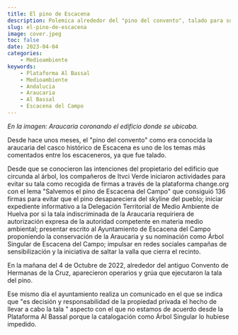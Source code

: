 ```yaml
---
title: El pino de Escacena
description: Polemica alrededor del "pino del convento", talado para sorpresa de los escaceneros.
slug: el-pino-de-escacena
image: cover.jpeg
toc: false
date: 2023-04-04
categories:
    - Medioambiente
keywords: 
    - Plataforma Al Bassal
    - Medioambiente
    - Andalucia
    - Araucaria
    - Al Bassal
    - Escacena del Campo
---
```


_En la imagen: Araucaria coronando el edificio donde se ubicaba._

Desde hace unos meses, el "pino del convento" como era conocida la araucaria del casco histórico de Escacena es uno de los temas más comentados entre los escaceneros, ya que fue talado.

Desde que se conocieron las intenciones del propietario del edificio que circunda al árbol, los compañeros de Itvci Verde iniciaron actividades para evitar su tala como recogida de firmas a través de la plataforma change.org con el lema "Salvemos el pino de Escacena del Campo" que consiguió 136 firmas para evitar que el pino desapareciera del skyline del pueblo; iniciar expediente informativo a la Delegación Territorial de Medio Ambiente de Huelva por si la tala indiscriminada de la Araucaria requiriera de autorización expresa de la autoridad  competente en materia  medio ambiental; presentar escrito al Ayuntamiento de Escacena del Campo proponiendo la conservación de la Araucaria y su nominación como Árbol Singular de Escacena del Campo; impulsar en redes sociales campañas de sensibilización y la iniciativa de saltar la valla que cierra el recinto.

En la mañana del 4 de Octubre de 2022, alrededor del antiguo Convento de Hermanas de la Cruz, aparecieron operarios y grúa que ejecutaron la tala del pino. 

Ese mismo día el ayuntamiento realiza un comunicado en el que se indica que "es decisión y responsabilidad de la propiedad privada el hecho de llevar a cabo la tala " aspecto con el que no estamos de acuerdo desde la Plataforma Al Bassal porque la catalogación como Árbol Singular lo hubiese impedido.